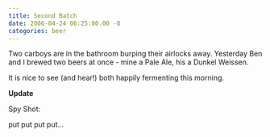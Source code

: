 ```yaml
---
title: Second Batch
date: 2006-04-24 06:25:00.00 -8
categories: beer
---
```

Two carboys are in the bathroom burping their airlocks away. Yesterday Ben and I brewed two beers at once - mine a Pale Ale, his a Dunkel Weissen.

It is nice to see (and hear!) both happily fermenting this morning.

**Update**

Spy Shot:

put put put put…
